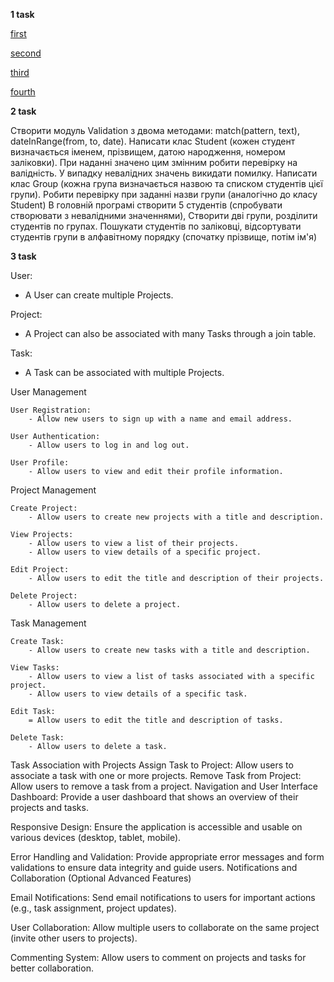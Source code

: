 **1 task**

[first](https://www.codewars.com/kata/5bb904724c47249b10000131/ruby)

[second](https://www.codewars.com/kata/515de9ae9dcfc28eb6000001/ruby)

[third](https://www.codewars.com/kata/52597aa56021e91c93000cb0/ruby)

[fourth](https://www.codewars.com/kata/52b757663a95b11b3d00062d/ruby)

**2 task**

Створити модуль Validation з двома методами: match(pattern, text), dateInRange(from, to, date).
Написати клас Student (кожен студент визначається іменем, прізвищем, датою народження, номером заліковки).
При наданні значено цим змінним робити перевірку на валідність. У випадку невалідних значень викидати помилку.
Написати клас Group (кожна група визначається назвою та списком студентів цієї групи).
Робити перевірку при заданні назви групи (аналогічно до класу Student)
В головній програмі створити 5 студентів (спробувати створювати з невалідними значеннями), Створити дві групи, розділити студентів по
групах.
Пошукати студентів по заліковці, відсортувати студентів групи в алфавітному порядку (спочатку прізвище, потім ім'я)

**3 task**

User:

- A User can create multiple Projects.

Project:

- A Project can also be associated with many Tasks through a join table.

Task:
- A Task can be associated with multiple Projects.

User Management

    User Registration:
        - Allow new users to sign up with a name and email address.
    
    User Authentication:
        - Allow users to log in and log out.
    
    User Profile:
        - Allow users to view and edit their profile information.

Project Management
    
    Create Project:
        - Allow users to create new projects with a title and description.
    
    View Projects:
        - Allow users to view a list of their projects.
        - Allow users to view details of a specific project.
    
    Edit Project:
        - Allow users to edit the title and description of their projects.
    
    Delete Project:
        - Allow users to delete a project.

Task Management
    
    Create Task:
        - Allow users to create new tasks with a title and description.
    
    View Tasks:
        - Allow users to view a list of tasks associated with a specific project.
        - Allow users to view details of a specific task.
    
    Edit Task:
        = Allow users to edit the title and description of tasks.
    
    Delete Task:
        - Allow users to delete a task.

Task Association with Projects
    Assign Task to Project:
        Allow users to associate a task with one or more projects.
    Remove Task from Project:
        Allow users to remove a task from a project.
    Navigation and User Interface
        Dashboard:
            Provide a user dashboard that shows an overview of their projects and tasks.

Responsive Design:
    Ensure the application is accessible and usable on various devices (desktop, tablet, mobile).

Error Handling and Validation:
    Provide appropriate error messages and form validations to ensure data integrity and guide users.
    Notifications and Collaboration (Optional Advanced Features)

Email Notifications:
Send email notifications to users for important actions (e.g., task assignment, project updates).

User Collaboration:
    Allow multiple users to collaborate on the same project (invite other users to projects).

Commenting System:
    Allow users to comment on projects and tasks for better collaboration.
